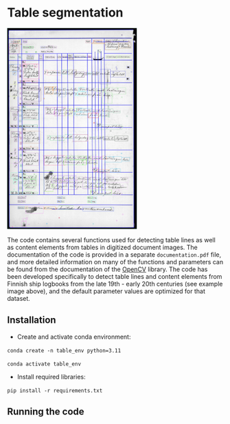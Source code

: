 # Table segmentation

<img src="table_example.jpg"  width="60%" height="60%">

The code contains several functions used for detecting table lines as well as content elements from tables in digitized document images. The documentation of the code is provided in a separate `documentation.pdf` file, and more detailed information on many of the functions and parameters can be found from the documentation of the [OpenCV](https://opencv.org/) library. The code has been developed specifically to detect table lines and content elements from Finnish ship logbooks from the late 19th - early 20th centuries (see example image above), and the default parameter values are optimized for that dataset. 

## Installation

- Create and activate conda environment:

`conda create -n table_env python=3.11`

`conda activate table_env`

- Install required libraries:

`pip install -r requirements.txt`

## Running the code
